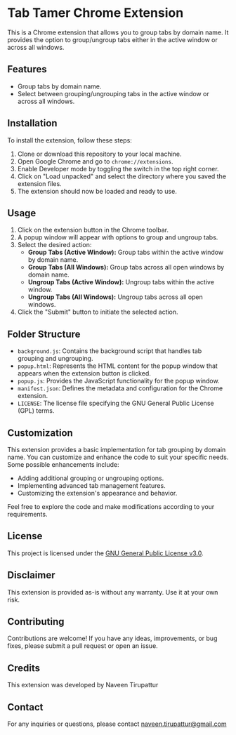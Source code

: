 # Tab Tamer Chrome Extension

This is a Chrome extension that allows you to group tabs by domain name. 
It provides the option to group/ungroup tabs either in the active window or across all windows.

## Features

- Group tabs by domain name.
- Select between grouping/ungrouping tabs in the active window or across all windows.

## Installation

To install the extension, follow these steps:

1. Clone or download this repository to your local machine.
2. Open Google Chrome and go to `chrome://extensions`.
3. Enable Developer mode by toggling the switch in the top right corner.
4. Click on "Load unpacked" and select the directory where you saved the extension files.
5. The extension should now be loaded and ready to use.

## Usage

1. Click on the extension button in the Chrome toolbar.
2. A popup window will appear with options to group and ungroup tabs.
3. Select the desired action:
   - **Group Tabs (Active Window):** Group tabs within the active window by domain name.
   - **Group Tabs (All Windows):** Group tabs across all open windows by domain name.
   - **Ungroup Tabs (Active Window):** Ungroup tabs within the active window.
   - **Ungroup Tabs (All Windows):** Ungroup tabs across all open windows.
4. Click the "Submit" button to initiate the selected action.

## Folder Structure

- `background.js`: Contains the background script that handles tab grouping and ungrouping.
- `popup.html`: Represents the HTML content for the popup window that appears when the extension button is clicked.
- `popup.js`: Provides the JavaScript functionality for the popup window.
- `manifest.json`: Defines the metadata and configuration for the Chrome extension.
- `LICENSE`: The license file specifying the GNU General Public License (GPL) terms.

## Customization

This extension provides a basic implementation for tab grouping by domain name. You can customize and enhance the code to suit your specific needs. Some possible enhancements include:

- Adding additional grouping or ungrouping options.
- Implementing advanced tab management features.
- Customizing the extension's appearance and behavior.

Feel free to explore the code and make modifications according to your requirements.

## License

This project is licensed under the [GNU General Public License v3.0](LICENSE).

## Disclaimer

This extension is provided as-is without any warranty. Use it at your own risk.

## Contributing

Contributions are welcome! If you have any ideas, improvements, or bug fixes, please submit a pull request or open an issue.

## Credits

This extension was developed by Naveen Tirupattur

## Contact

For any inquiries or questions, please contact naveen.tirupattur@gmail.com
